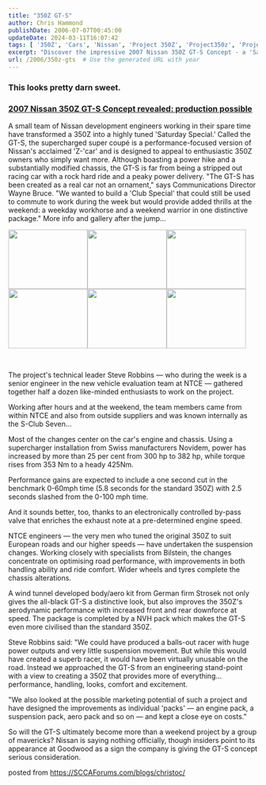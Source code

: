 ```yaml
---
title: "350Z GT-S"
author: Chris Hammond
publishDate: 2006-07-07T00:45:00
updateDate: 2024-03-11T16:07:42
tags: [ '350Z', 'Cars', 'Nissan', 'Project 350Z', 'Project350z', 'Project350zcom', 'SEO', 'Weblog' ]
excerpt: "Discover the impressive 2007 Nissan 350Z GT-S Concept - a 'Saturday Special' with enhanced power and performance. Could production be on the horizon?"
url: /2006/350z-gts  # Use the generated URL with year
---
```

<H3 class=storytitle><FONT size=3>This looks pretty darn sweet.</FONT></H3> <H3 class=storytitle><A href="https://www.leftlanenews.com/2006/06/29/2007-nissan-350z-gt-s-concept-revealed-production-possible/" rel=bookmark><FONT size=3>2007 Nissan 350Z GT-S Concept revealed: production possible</FONT></A></H3> <P>A small team of Nissan development engineers working in their spare time have transformed a 350Z into a highly tuned 'Saturday Special.' Called the GT-S, the supercharged super coupé is a performance-focused version of Nissan's acclaimed 'Z-'car' and is designed to appeal to enthusiastic 350Z owners who simply want more. Although boasting a power hike and a substantially modified chassis, the GT-S is far from being a stripped out racing car with a rock hard ride and a peaky power delivery. "The GT-S has been created as a real car not an ornament," says Communications Director Wayne Bruce. "We wanted to build a 'Club Special' that could still be used to commute to work during the week but would provide added thrills at the weekend: a weekday workhorse and a weekend warrior in one distinctive package." More info and gallery after the jump…<BR></P> <P> <DIV class=gallery><A class=gallery_item href="https://www.leftlanenews.com/wp-content/plugins/iimage-gallery.php?idpost=3242&amp;idg=1&amp;idi=1"><IMG title="" height=120 alt="" src="https://images.leftlanenews.com/content/tm_1-2007-nissan-350z-gt-s-conept.jpg" width=160 border=0></A><A class=gallery_item href="https://www.leftlanenews.com/wp-content/plugins/iimage-gallery.php?idpost=3242&amp;idg=1&amp;idi=2"><IMG title="" height=120 alt="" src="https://images.leftlanenews.com/content/tm_2-2007-nissan-350z-gt-s-conept.jpg" width=160 border=0></A><A class=gallery_item href="https://www.leftlanenews.com/wp-content/plugins/iimage-gallery.php?idpost=3242&amp;idg=1&amp;idi=3"><IMG title="" height=120 alt="" src="https://images.leftlanenews.com/content/tm_3-2007-nissan-350z-gt-s-conept.jpg" width=160 border=0></A><A class=gallery_item href="https://www.leftlanenews.com/wp-content/plugins/iimage-gallery.php?idpost=3242&amp;idg=1&amp;idi=4"><IMG title="" height=120 alt="" src="https://images.leftlanenews.com/content/tm_4-2007-nissan-350z-gt-s-conept.jpg" width=160 border=0></A><A class=gallery_item href="https://www.leftlanenews.com/wp-content/plugins/iimage-gallery.php?idpost=3242&amp;idg=1&amp;idi=5"><IMG title="" height=120 alt="" src="https://images.leftlanenews.com/content/tm_5-2007-nissan-350z-gt-s-conept.jpg" width=160 border=0></A><A class=gallery_item href="https://www.leftlanenews.com/wp-content/plugins/iimage-gallery.php?idpost=3242&amp;idg=1&amp;idi=6"><IMG title="" height=120 alt="" src="https://images.leftlanenews.com/content/tm_6-2007-nissan-350z-gt-s-conept.jpg" width=160 border=0></A></DIV> <DIV class=clearall></DIV> <P></P> <P class=storytitle>&nbsp;</P> <P>The project's technical leader Steve Robbins — who during the week is a senior engineer in the new vehicle evaluation team at NTCE — gathered together half a dozen like-minded enthusiasts to work on the project.</P> <P>Working after hours and at the weekend, the team members came from within NTCE and also from outside suppliers and was known internally as the S-Club Seven…</P> <P>Most of the changes center on the car's engine and chassis. Using a supercharger installation from Swiss manufacturers Novidem, power has increased by more than 25 per cent from 300 hp to 382 hp, while torque rises from 353 Nm to a heady 425Nm.</P> <P>Performance gains are expected to include a one second cut in the benchmark 0-60mph time (5.8 seconds for the standard 350Z) with 2.5 seconds slashed from the 0-100 mph time.</P> <P>And it sounds better, too, thanks to an electronically controlled by-pass valve that enriches the exhaust note at a pre-determined engine speed.</P> <P>NTCE engineers — the very men who tuned the original 350Z to suit European roads and our higher speeds — have undertaken the suspension changes. Working closely with specialists from Bilstein, the changes concentrate on optimising road performance, with improvements in both handling ability and ride comfort. Wider wheels and tyres complete the chassis alterations.</P> <P class=storytitle>A wind tunnel developed body/aero kit from German firm Strosek not only gives the all-black GT-S a distinctive look, but also improves the 350Z's aerodynamic performance with increased front and rear downforce at speed. The package is completed by a NVH pack which makes the GT-S even more civilised than the standard 350Z.</P> <P>Steve Robbins said: "We could have produced a balls-out racer with huge power outputs and very little suspension movement. But while this would have created a superb racer, it would have been virtually unusable on the road. Instead we approached the GT-S from an engineering stand-point with a view to creating a 350Z that provides more of everything… performance, handling, looks, comfort and excitement.</P> <P>"We also looked at the possible marketing potential of such a project and have designed the improvements as individual 'packs' — an engine pack, a suspension pack, aero pack and so on — and kept a close eye on costs."</P> <P>So will the GT-S ultimately become more than a weekend project by a group of mavericks? Nissan is saying nothing officially, though insiders point to its appearance at Goodwood as a sign the company is giving the GT-S concept serious consideration.</P><!--  ARTICLE, END  --><!--  ARTICLE FOOTER, BEGIN  --> posted from <a href="https://SCCAForums.com/blogs/christoc/">https://SCCAForums.com/blogs/christoc/</a>


